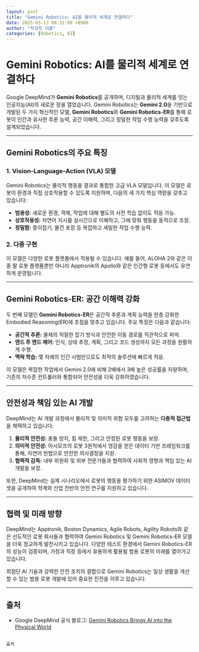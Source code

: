 ```yaml
---
layout: post
title: "Gemini Robotics: AI를 물리적 세계로 연결하다"
date: 2025-03-13 08:31:00 +0900
author: "작성자 이름"
categories: [Robotics, AI]
---
```


# Gemini Robotics: AI를 물리적 세계로 연결하다

Google DeepMind가 **Gemini Robotics**를 공개하며, 디지털과 물리적 세계를 잇는 인공지능(AI)의 새로운 장을 열었습니다. Gemini Robotics는 **Gemini 2.0**을 기반으로 개발된 두 가지 혁신적인 모델, **Gemini Robotics**와 **Gemini Robotics-ER**를 통해 로봇이 인간과 유사한 추론 능력, 공간 이해력, 그리고 정밀한 작업 수행 능력을 갖추도록 설계되었습니다.

---

## Gemini Robotics의 주요 특징

### 1. Vision-Language-Action (VLA) 모델

Gemini Robotics는 물리적 행동을 결과로 통합한 고급 VLA 모델입니다. 이 모델은 로봇이 환경과 직접 상호작용할 수 있도록 지원하며, 다음의 세 가지 핵심 역량을 갖추고 있습니다:

- **범용성:** 새로운 환경, 객체, 작업에 대해 별도의 사전 학습 없이도 적응 가능.
- **상호작용성:** 자연어 지시를 실시간으로 이해하고, 그에 맞춰 행동을 동적으로 조정.
- **정밀함:** 종이접기, 물건 포장 등 복잡하고 세밀한 작업 수행 능력.

### 2. 다중 구현

이 모델은 다양한 로봇 플랫폼에서 적용될 수 있습니다. 예를 들어, ALOHA 2와 같은 이중 팔 로봇 플랫폼뿐만 아니라 Apptronik의 Apollo와 같은 인간형 로봇 등에서도 유연하게 운영됩니다.

---

## Gemini Robotics-ER: 공간 이해력 강화

두 번째 모델인 **Gemini Robotics-ER**은 공간적 추론과 계획 능력을 한층 강화한 Embodied Reasoning(ER)에 초점을 맞추고 있습니다. 주요 특징은 다음과 같습니다:

- **공간적 추론:** 물체의 적절한 잡기 방식과 안전한 이동 경로를 직관적으로 파악.
- **엔드 투 엔드 제어:** 인식, 상태 추정, 계획, 그리고 코드 생성까지 모든 과정을 원활하게 수행.
- **맥락 학습:** 몇 차례의 인간 시범만으로도 최적의 솔루션에 빠르게 적응.

이 모델은 복잡한 작업에서 Gemini 2.0에 비해 2배에서 3배 높은 성공률을 자랑하며, 기존의 저수준 컨트롤러와 통합되어 안전성을 더욱 강화하였습니다.

---

## 안전성과 책임 있는 AI 개발

DeepMind는 AI 개발 과정에서 물리적 및 의미적 위험 모두를 고려하는 **다층적 접근법**을 채택하고 있습니다:

1. **물리적 안전성:** 충돌 방지, 힘 제한, 그리고 안정된 로봇 행동을 보장.
2. **의미적 안전성:** 아시모프의 로봇 3원칙에서 영감을 얻은 데이터 기반 프레임워크를 통해, 자연어 헌법으로 안전한 의사결정을 지원.
3. **협력적 감독:** 내부 위원회 및 외부 전문가들과 협력하여 사회적 영향과 책임 있는 AI 개발을 보장.

또한, DeepMind는 실제 시나리오에서 로봇의 행동을 평가하기 위한 ASIMOV 데이터셋을 공개하여 학계와 산업 전반의 안전 연구를 지원하고 있습니다.

---

## 협력 및 미래 방향

DeepMind는 Apptronik, Boston Dynamics, Agile Robots, Agility Robots와 같은 선도적인 로봇 회사들과 협력하여 Gemini Robotics 및 Gemini Robotics-ER 모델을 더욱 정교하게 발전시키고 있습니다. 다양한 테스트 환경에서 Gemini Robotics-ER의 성능이 검증되며, 가정과 직장 등에서 유용하게 활용될 범용 로봇의 미래를 열어가고 있습니다.

최첨단 AI 기술과 강력한 안전 조치의 결합으로 Gemini Robotics는 일상 생활을 개선할 수 있는 범용 로봇 개발에 있어 중요한 진전을 이루고 있습니다.

---

## 출처

- Google DeepMind 공식 블로그: [Gemini Robotics Brings AI into the Physical World](https://deepmind.google/discover/blog/gemini-robotics-brings-ai-into-the-physical-world)
```

출처
